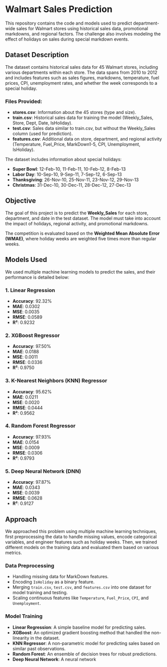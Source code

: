 # Walmart Sales Prediction

This repository contains the code and models used to predict department-wide sales for Walmart stores using historical sales data, promotional markdowns, and regional factors. The challenge also involves modeling the effect of holidays on sales during special markdown events.

## Dataset Description

The dataset contains historical sales data for 45 Walmart stores, including various departments within each store. The data spans from 2010 to 2012 and includes features such as sales figures, markdowns, temperature, fuel prices, CPI, unemployment rates, and whether the week corresponds to a special holiday.

### Files Provided:
- **stores.csv**: Information about the 45 stores (type and size).
- **train.csv**: Historical sales data for training the model (Weekly_Sales, Store, Dept, Date, IsHoliday).
- **test.csv**: Sales data similar to train.csv, but without the Weekly_Sales column (used for prediction).
- **features.csv**: Additional data on store, department, and regional activity (Temperature, Fuel_Price, MarkDown1-5, CPI, Unemployment, IsHoliday).

The dataset includes information about special holidays:
- **Super Bowl**: 12-Feb-10, 11-Feb-11, 10-Feb-12, 8-Feb-13
- **Labor Day**: 10-Sep-10, 9-Sep-11, 7-Sep-12, 6-Sep-13
- **Thanksgiving**: 26-Nov-10, 25-Nov-11, 23-Nov-12, 29-Nov-13
- **Christmas**: 31-Dec-10, 30-Dec-11, 28-Dec-12, 27-Dec-13

## Objective

The goal of this project is to predict the **Weekly_Sales** for each store, department, and date in the test dataset. The model must take into account the impact of holidays, regional activity, and promotional markdowns.

The competition is evaluated based on the **Weighted Mean Absolute Error (WMAE)**, where holiday weeks are weighted five times more than regular weeks.

## Models Used

We used multiple machine learning models to predict the sales, and their performance is detailed below:

### 1. **Linear Regression**
- **Accuracy**: 92.32%
- **MAE**: 0.0302
- **MSE**: 0.0035
- **RMSE**: 0.0589
- **R²**: 0.9232

### 2. **XGBoost Regressor**
- **Accuracy**: 97.50%
- **MAE**: 0.0188
- **MSE**: 0.0011
- **RMSE**: 0.0336
- **R²**: 0.9750

### 3. **K-Nearest Neighbors (KNN) Regressor**
- **Accuracy**: 95.62%
- **MAE**: 0.0211
- **MSE**: 0.0020
- **RMSE**: 0.0444
- **R²**: 0.9562

### 4. **Random Forest Regressor**
- **Accuracy**: 97.93%
- **MAE**: 0.0154
- **MSE**: 0.0009
- **RMSE**: 0.0306
- **R²**: 0.9793

### 5. **Deep Neural Network (DNN)**
- **Accuracy**: 97.87%
- **MAE**: 0.0343
- **MSE**: 0.0039
- **RMSE**: 0.0628
- **R²**: 0.9127

## Approach

We approached this problem using multiple machine learning techniques, first preprocessing the data to handle missing values, encode categorical variables, and engineer features such as holiday weeks. Then, we trained different models on the training data and evaluated them based on various metrics.

### Data Preprocessing
- Handling missing data for MarkDown features.
- Encoding `IsHoliday` as a binary feature.
- Merging `train.csv`, `test.csv`, and `features.csv` into one dataset for model training and testing.
- Scaling continuous features like `Temperature`, `Fuel_Price`, `CPI`, and `Unemployment`.

### Model Training
- **Linear Regression**: A simple baseline model for predicting sales.
- **XGBoost**: An optimized gradient boosting method that handled the non-linearity in the dataset.
- **KNN Regressor**: A non-parametric model for predicting sales based on similar past observations.
- **Random Forest**: An ensemble of decision trees for robust predictions.
- **Deep Neural Network**: A neural network

